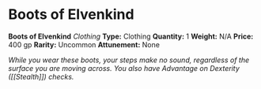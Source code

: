 # Boots of Elvenkind

**Boots of Elvenkind**
_Clothing_
**Type:** Clothing
**Quantity:** 1
**Weight:** N/A
**Price:** 400 gp
**Rarity:** Uncommon
**Attunement:** None

*While you wear these boots, your steps make no sound, regardless of the surface you are moving across. You also have Advantage on Dexterity ([[Stealth]]) checks.*